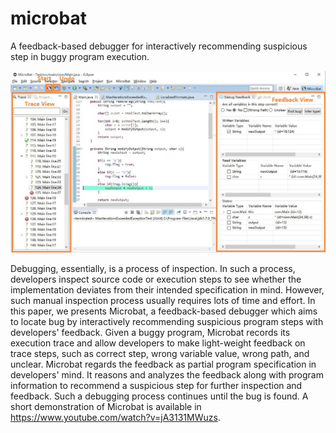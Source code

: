 # microbat
A feedback-based debugger for interactively recommending suspicious step in buggy program execution.

![Snapshot of Microbat](/microbat/image/microbat_snapshot.jpg?raw=true "Snapshot of Microbat")

Debugging, essentially, is a process of inspection. In such a process, developers inspect source code or execution steps to see whether the implementation deviates from their intended specification in mind. However, such manual inspection process usually requires lots of time and effort. In this paper, we presents Microbat, a feedback-based debugger which aims to locate bug by interactively recommending suspicious program steps with developers' feedback. Given a buggy program, Microbat records its execution trace and allow developers to make light-weight feedback on trace steps, such as correct step, wrong variable value, wrong path, and unclear. Microbat regards the feedback as partial program specification in developers' mind. It reasons and analyzes the feedback along with program information to recommend a suspicious step for further inspection and feedback. Such a debugging process continues until the bug is found. A short demonstration of Microbat is available in https://www.youtube.com/watch?v=jA3131MWuzs.
